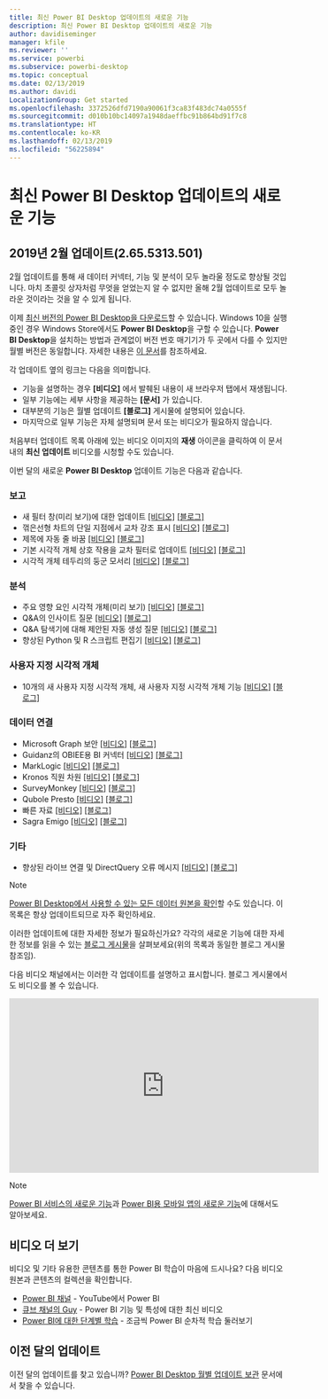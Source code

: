 ```yaml
---
title: 최신 Power BI Desktop 업데이트의 새로운 기능
description: 최신 Power BI Desktop 업데이트의 새로운 기능
author: davidiseminger
manager: kfile
ms.reviewer: ''
ms.service: powerbi
ms.subservice: powerbi-desktop
ms.topic: conceptual
ms.date: 02/13/2019
ms.author: davidi
LocalizationGroup: Get started
ms.openlocfilehash: 3372526dfd7190a90061f3ca83f483dc74a0555f
ms.sourcegitcommit: d010b10bc14097a1948daeffbc91b864bd91f7c8
ms.translationtype: HT
ms.contentlocale: ko-KR
ms.lasthandoff: 02/13/2019
ms.locfileid: "56225894"
---
```

# <a name="whats-new-in-the-latest-power-bi-desktop-update"></a>최신 Power BI Desktop 업데이트의 새로운 기능 

## <a name="february-2019-update-2655313501"></a>2019년 2월 업데이트(2.65.5313.501)

2월 업데이트를 통해 새 데이터 커넥터, 기능 및 분석이 모두 놀라울 정도로 향상될 것입니다. 마치 초콜릿 상자처럼 무엇을 얻었는지 알 수 없지만 올해 2월 업데이트로 모두 놀라운 것이라는 것을 알 수 있게 됩니다. 

이제 [최신 버전의 Power BI Desktop을 다운로드](https://powerbi.microsoft.com/desktop)할 수 있습니다. Windows 10을 실행 중인 경우 Windows Store에서도 **Power BI Desktop**을 구할 수 있습니다. **Power BI Desktop**을 설치하는 방법과 관계없이 버전 번호 매기기가 두 곳에서 다를 수 있지만 월별 버전은 동일합니다. 자세한 내용은 [이 문서](desktop-get-the-desktop.md)를 참조하세요. 

각 업데이트 옆의 링크는 다음을 의미합니다.

* 기능을 설명하는 경우 **[비디오]** 에서 발췌된 내용이 새 브라우저 탭에서 재생됩니다.
* 일부 기능에는 세부 사항을 제공하는 **[문서]** 가 있습니다.
* 대부분의 기능은 월별 업데이트 **[블로그]** 게시물에 설명되어 있습니다.
* 마지막으로 일부 기능은 자체 설명되며 문서 또는 비디오가 필요하지 않습니다.

처음부터 업데이트 목록 아래에 있는 비디오 이미지의 **재생** 아이콘을 클릭하여 이 문서 내의 **최신 업데이트** 비디오를 시청할 수도 있습니다.

이번 달의 새로운 **Power BI Desktop** 업데이트 기능은 다음과 같습니다.

### <a name="reporting"></a>보고
* 새 필터 창(미리 보기)에 대한 업데이트 [[비디오]](https://youtu.be/dMD25wfElLg?t=11) [[블로그]](https://powerbi.microsoft.com/blog/power-bi-desktop-february-2019-feature-summary/#smartGuides) 
* 꺾은선형 차트의 단일 지점에서 교차 강조 표시 [[비디오]](https://youtu.be/dMD25wfElLg?t=197) [[블로그]](https://powerbi.microsoft.com/blog/power-bi-desktop-february-2019-feature-summary/#line)
* 제목에 자동 줄 바꿈 [[비디오]](https://youtu.be/dMD25wfElLg?t=298) [[블로그]](https://powerbi.microsoft.com/blog/power-bi-desktop-february-2019-feature-summary/#wordWrap)
* 기본 시각적 개체 상호 작용을 교차 필터로 업데이트 [[비디오]](https://youtu.be/dMD25wfElLg?t=358) [[블로그]](https://powerbi.microsoft.com/blog/power-bi-desktop-february-2019-feature-summary/#crossFilter)
* 시각적 개체 테두리의 둥군 모서리 [[비디오]](https://youtu.be/dMD25wfElLg?t=526) [[블로그]](https://powerbi.microsoft.com/blog/power-bi-desktop-february-2019-feature-summary/#roundedCorners)

### <a name="analytics"></a>분석
* 주요 영향 요인 시각적 개체(미리 보기) [[비디오]](https://youtu.be/dMD25wfElLg?t=608) [[블로그]](https://powerbi.microsoft.com/blog/power-bi-desktop-february-2019-feature-summary/#keyInfluencers) 
* Q&A의 인사이트 질문 [[비디오]](https://youtu.be/dMD25wfElLg?t=1121) [[블로그]](https://powerbi.microsoft.com/blog/power-bi-desktop-february-2019-feature-summary/#insights) 
* Q&A 탐색기에 대해 제안된 자동 생성 질문 [[비디오]](https://youtu.be/dMD25wfElLg?t=1121) [[블로그]](https://powerbi.microsoft.com/blog/power-bi-desktop-february-2019-feature-summary/#autoSuggestions) 
* 향상된 Python 및 R 스크립트 편집기 [[비디오]](https://youtu.be/dMD25wfElLg?t=1282) [[블로그]](https://powerbi.microsoft.com/blog/power-bi-desktop-february-2019-feature-summary/#scriptEditor) 

### <a name="custom-visuals"></a>사용자 지정 시각적 개체
* 10개의 새 사용자 지정 시각적 개체, 새 사용자 지정 시각적 개체 기능 [[비디오]](https://youtu.be/dMD25wfElLg?t=1324) [[블로그]](https://powerbi.microsoft.com/blog/power-bi-desktop-february-2019-feature-summary/#customVisuals) 

### <a name="data-connectivity"></a>데이터 연결

* Microsoft Graph 보안 [[비디오]](https://youtu.be/dMD25wfElLg?t=2787) [[블로그]](https://powerbi.microsoft.com/blog/power-bi-desktop-february-2019-feature-summary/#microsoftGraph) 
* Guidanz의 OBIEE용 BI 커넥터 [[비디오]](https://youtu.be/dMD25wfElLg?t=2807) [[블로그]](https://powerbi.microsoft.com/blog/power-bi-desktop-february-2019-feature-summary/#biConnector) 
* MarkLogic [[비디오]](https://youtu.be/dMD25wfElLg?t=2825) [[블로그]](https://powerbi.microsoft.com/blog/power-bi-desktop-february-2019-feature-summary/#markLogic) 
* Kronos 직원 차원 [[비디오]](https://youtu.be/dMD25wfElLg?t=2846) [[블로그]](https://powerbi.microsoft.com/blog/power-bi-desktop-february-2019-feature-summary/#kronos) 
* SurveyMonkey [[비디오]](https://youtu.be/dMD25wfElLg?t=2857) [[블로그]](https://powerbi.microsoft.com/blog/power-bi-desktop-february-2019-feature-summary/#surveyMonkey) 
* Qubole Presto [[비디오]](https://youtu.be/dMD25wfElLg?t=2872) [[블로그]](https://powerbi.microsoft.com/blog/power-bi-desktop-february-2019-feature-summary/#qubole) 
* 빠른 자료 [[비디오]](https://youtu.be/dMD25wfElLg?t=2899) [[블로그]](https://powerbi.microsoft.com/blog/power-bi-desktop-february-2019-feature-summary/#quickBase) 
* Sagra Emigo [[비디오]](https://youtu.be/dMD25wfElLg?t=2909) [[블로그]](https://powerbi.microsoft.com/blog/power-bi-desktop-february-2019-feature-summary/#emigo) 


### <a name="other"></a>기타
* 향상된 라이브 연결 및 DirectQuery 오류 메시지 [[비디오]](https://youtu.be/dMD25wfElLg?t=2926) [[블로그]](https://powerbi.microsoft.com/blog/power-bi-desktop-february-2019-feature-summary/#error) 


> [!NOTE]
> [Power BI Desktop에서 사용할 수 있는 모든 데이터 원본을 확인](desktop-data-sources.md)할 수도 있습니다. 이 목록은 항상 업데이트되므로 자주 확인하세요.

이러한 업데이트에 대한 자세한 정보가 필요하신가요? 각각의 새로운 기능에 대한 자세한 정보를 읽을 수 있는 [블로그 게시물](https://powerbi.microsoft.com/blog/power-bi-desktop-february-2019-feature-summary/)을 살펴보세요(위의 목록과 동일한 블로그 게시물 참조임).


다음 비디오 채널에서는 이러한 각 업데이트를 설명하고 표시합니다. 블로그 게시물에서도 비디오를 볼 수 있습니다.

<iframe width="560" height="315" src="https://www.youtube.com/embed/dMD25wfElLg" frameborder="0" allow="accelerometer; autoplay; encrypted-media; gyroscope; picture-in-picture" allowfullscreen></iframe>

> [!NOTE]
> [Power BI 서비스의 새로운 기능](service-whats-new.md)과 [Power BI용 모바일 앱의 새로운 기능](consumer/mobile/mobile-whats-new-in-the-mobile-apps.md)에 대해서도 알아보세요.

## <a name="more-videos"></a>비디오 더 보기

비디오 및 기타 유용한 콘텐츠를 통한 Power BI 학습이 마음에 드시나요? 다음 비디오 원본과 콘텐츠의 컬렉션을 확인합니다.

-   [Power BI 채널](https://www.youtube.com/user/mspowerbi) - YouTube에서 Power BI
-   [큐브 채널의 Guy](https://www.youtube.com/channel/UCFp1vaKzpfvoGai0vE5VJ0w) - Power BI 기능 및 특성에 대한 최신 비디오
-   [Power BI에 대한 단계별 학습](https://powerbi.microsoft.com/guided-learning/) - 조금씩 Power BI 순차적 학습 둘러보기

## <a name="previous-months-updates"></a>이전 달의 업데이트

이전 달의 업데이트를 찾고 있습니까? [Power BI Desktop 월별 업데이트 보관](desktop-latest-update-archive.md) 문서에서 찾을 수 있습니다.
